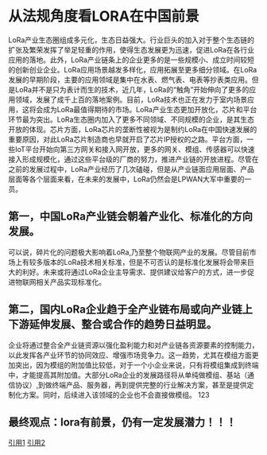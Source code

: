 # 从法规角度看LORA在中国前景
LoRa产业生态圈组成多元化，生态日益强大。行业巨头的加入对于整个生态链的扩张及繁荣发挥了举足轻重的作用，使得生态发展更为迅速，促进LoRa在各行业应用的落地。此外，LoRa产业链条上的企业更多的是一些规模小、成立时间较短的创新创业企业。LoRa应用场景越发多样化，应用拓展至更多细分领域。在LoRa发展的早期阶段，主要的应用领域是集中在水表、燃气表、电表等抄表类应用。但是LoRa并不是只为表计而生的技术，近几年，LoRa的“触角”开始伸向了更多的应用领域，发展了成千上百的落地案例。目前，LoRa技术也正在发力于室内场景应用，这将会成为LoRa最值得期待的市场。LoRa产业生态更加开放化，芯片和平台环节最为突出。LoRa生态圈内加入了更多不同领域、不同规模的企业，是其生态开放的体现。芯片方面，LoRa芯片的垄断性被视为是制约LoRa在中国快速发展的重要原因，对此LoRa芯片制造商也早就开启了芯片IP授权的之路。平台方面，一些IoT平台开始向第三方网关和接入网开放，更多的网关、模组、传感器可以快速接入形成规模化，通过这些平台级的厂商的努力，推进产业链的开放进程。尽管在之前的发展过程中，LoRa产业经历了几次磕碰，但是从产业链面应用层面、产品层面等各个层面来看，在未来的发展中，LoRa仍然会是LPWAN大军中重要的一员。
## 第一，中国LoRa产业链会朝着产业化、标准化的方向发展。
   可以说，碎片化的问题极大影响着LoRa,乃至整个物联网产业的发展。尽管目前市场上有较多版本的LoRa技术相关标准，但是不可否认的是标准化发展将会带来巨大的利好。未来或将通过LoRa企业主导需求、提供建议给客户的方式，进一步促进物联网相关产品实现标准化。
## 第二，国内LoRa企业趋于全产业链布局或向产业链上下游延伸发展、整合或合作的趋势日益明显。
企业将通过整合全产业链资源以强化盈利能力和对产业链各资源要素的控制能力，以此发挥各产业环节的协同效应、增强市场竞争力。这一趋势，尤其在模组方面更加突出，因为模组的附加值比较低，对于一个小企业来说，只有将模组集成到终端中，才能提高其附加值。大部分LoRa企业的发展路径将从单纯做模组、基站（通信协议）,到做终端产品、服务器，再到提供完整的行业解决方案，甚至是提供定制化方案。同时，后续进入该领域的企业也不会直接做模组。
123



## 最终观点：lora有前景，仍有一定发展潜力！！！
[引用1](http://www.miit.gov.cn/n1146295/n1652858/n1652930/n4509607/c7545828/content.html)
[引用2](http://www.miit.gov.cn/n1146295/n1652858/n1652930/n4509607/c7545828/part/7545929.pdf)
